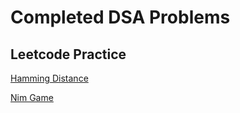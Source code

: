 # Completed DSA Problems
## Leetcode Practice
[Hamming Distance](https://github.com/levidavis111/DSAPractice/blob/master/leetCode/hammingDistance.swift)

[Nim Game](https://github.com/levidavis111/DSAPractice/blob/master/leetCode/nimGame.swift)
